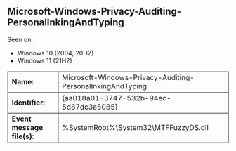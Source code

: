 ## Microsoft-Windows-Privacy-Auditing-PersonalInkingAndTyping

Seen on:
* Windows 10 (2004, 20H2)
* Windows 11 (21H2)

<table border="1" class="docutils">
  <tbody>
    <tr>
      <td><b>Name:</b></td>
      <td>Microsoft-Windows-Privacy-Auditing-PersonalInkingAndTyping</td>
    </tr>
    <tr>
      <td><b>Identifier:</b></td>
      <td>{aa018a01-3747-532b-94ec-5d87dc3a5085}</td>
    </tr>
    <tr>
      <td><b>Event message file(s):</b></td>
      <td>%SystemRoot%\System32\MTFFuzzyDS.dll</td>
    </tr>
  </tbody>
</table>

&nbsp;

